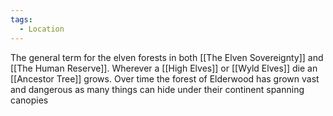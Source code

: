 ```yaml
---
tags:
  - Location
---
```

The general term for the elven forests in both [[The Elven Sovereignty]] and [[The Human Reserve]].
Wherever a [[High Elves]] or [[Wyld Elves]] die an [[Ancestor Tree]] grows. Over time the forest of Elderwood has grown vast and dangerous as many things can hide under their continent spanning canopies